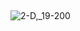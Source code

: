 ##
![2-D,_19-200](https://github.com/user-attachments/assets/7148d0a2-ad14-41b7-ab6e-4fc442f2f915)

<!--
**Vinzzyyrr/Vinzzyyrr** is a ✨ _special_ ✨ repository because its `README.md` (this file) appears on your GitHub profile.

Here are some ideas to get you started:

- 🔭 I’m currently working on ...
- 🌱 I’m currently learning ...
- 👯 I’m looking to collaborate on ...
- 🤔 I’m looking for help with ...
- 💬 Ask me about ...
- 📫 How to reach me: ...
- 😄 Pronouns: ...
- ⚡ Fun fact: ...
-->
